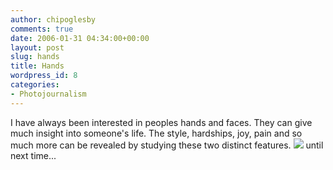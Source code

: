 ```yaml
---
author: chipoglesby
comments: true
date: 2006-01-31 04:34:00+00:00
layout: post
slug: hands
title: Hands
wordpress_id: 8
categories:
- Photojournalism
---
```


I have always been interested in peoples hands and faces.  They can give much insight into someone's life.  The style, hardships, joy, pain and so much more can be revealed by studying these two distinct features.  [![](http://photos1.blogger.com/blogger/3124/2183/400/hands.jpg)](http://photos1.blogger.com/blogger/3124/2183/1600/hands.jpg) until next time...
